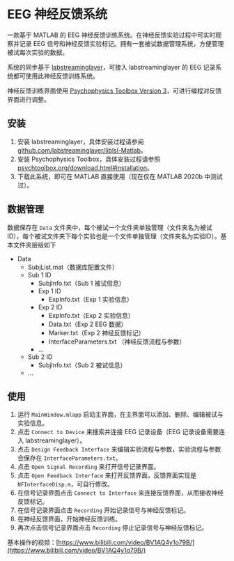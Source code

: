# EEG 神经反馈系统

一款基于 MATLAB 的 EEG 神经反馈训练系统。在神经反馈实验过程中可实时观察并记录 EEG 信号和神经反馈实验标记。拥有一套被试数据管理系统，方便管理被试每次实验的数据。

系统的同步基于 [labstreaminglayer](https://github.com/labstreaminglayer/liblsl-Matlab)，可接入 labstreaminglayer 的 EEG 记录系统都可使用此神经反馈训练系统。

神经反馈训练界面使用 [Psychophysics Toolbox Version 3](http://psychtoolbox.org/)，可进行编程对反馈界面进行调整。

## 安装

1. 安装 labstreaminglayer，具体安装过程请参阅 [github.com/labstreaminglayer/liblsl-Matlab](https://github.com/labstreaminglayer/liblsl-Matlab)。
2. 安装 Psychophysics Toolbox，具体安装过程请参照 [psychtoolbox.org/download.html#installation](http://psychtoolbox.org/download.html#installation)。
3. 下载此系统，即可在 MATLAB 直接使用（现在仅在 MATLAB 2020b 中测试过）。

## 数据管理

数据保存在 `Data` 文件夹中，每个被试一个文件夹单独管理（文件夹名为被试ID），每个被试文件夹下每个实验也是一个文件单独管理（文件夹名为实验ID）。基本文件夹层级如下

+ Data
  + SubjList.mat（数据库配置文件）
  + Sub 1 ID
    + SubjInfo.txt（Sub 1 被试信息）
    + Exp 1 ID
      + ExpInfo.txt（Exp 1 实验信息）
    + Exp 2 ID
      + ExpInfo.txt（Exp 2 实验信息）
      + Data.txt（Exp 2 EEG 数据）
      + Marker.txt（Exp 2 神经反馈标记）
      + InterfaceParameters.txt （神经反馈流程与参数）
    + ...
  + Sub 2 ID
    + SubjInfo.txt（Sub 2 被试信息）
  + ...

## 使用

1. 运行 `MainWindow.mlapp` 启动主界面，在主界面可以添加、删除、编辑被试与实验信息。
2. 点击 `Connect to Device` 来搜索并连接 EEG 记录设备（EEG 记录设备需要连入 labstreaminglayer）。
3. 点击 `Design Feedback Interface` 来编辑实验流程与参数，实验流程与参数会保存在 `InterfaceParameters.txt`。
4. 点击 `Open Signal Recording` 来打开信号记录界面。
5. 点击 `Open Feedback Interface` 来打开反馈界面，反馈界面实现是 `NFInterfaceDisp.m`，可自行修改。
6. 在信号记录界面点击 `Connect to Interface` 来连接反馈界面，从而接收神经反馈标记。
7. 在信号记录界面点击 `Recording` 开始记录信号与神经反馈标记。
8. 在神经反馈界面，开始神经反馈训练。
9. 再次点击信号记录界面点击 `Recording` 停止记录信号与神经反馈标记。

基本操作的视频：[https://www.bilibili.com/video/BV1AQ4y1o79B/](https://www.bilibili.com/video/BV1AQ4y1o79B/)

